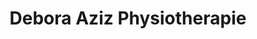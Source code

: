 ---
title: "Debora Aziz Physiotherapie"
url: /eberdingen/debora-aziz-physiotherapie/
shop: Allgemein
---